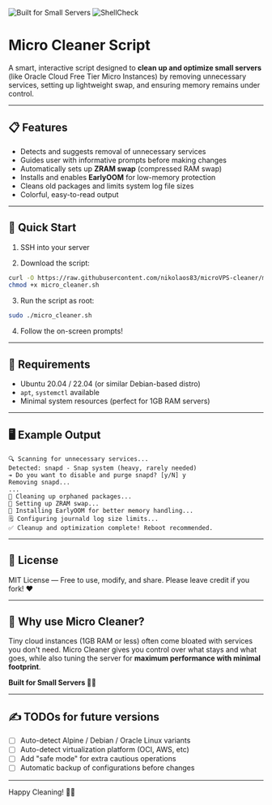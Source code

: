 ![Built for Small Servers](https://img.shields.io/badge/Built%20for-Small%20Servers-green?style=flat-square)
![ShellCheck](https://github.com/nikolaos83/microVPS-cleaner/actions/workflows/shellcheck.yml/badge.svg)


# Micro Cleaner Script

A smart, interactive script designed to **clean up and optimize small servers** (like Oracle Cloud Free Tier Micro Instances) by removing unnecessary services, setting up lightweight swap, and ensuring memory remains under control.

---

## 📋 Features

- Detects and suggests removal of unnecessary services
- Guides user with informative prompts before making changes
- Automatically sets up **ZRAM swap** (compressed RAM swap)
- Installs and enables **EarlyOOM** for low-memory protection
- Cleans old packages and limits system log file sizes
- Colorful, easy-to-read output

---

## 🚀 Quick Start

1. SSH into your server

2. Download the script:
```bash
curl -O https://raw.githubusercontent.com/nikolaos83/microVPS-cleaner/main/micro_cleaner.sh
chmod +x micro_cleaner.sh
```

3. Run the script as root:
```bash
sudo ./micro_cleaner.sh
```

4. Follow the on-screen prompts!

---

## 🧠 Requirements

- Ubuntu 20.04 / 22.04 (or similar Debian-based distro)
- `apt`, `systemctl` available
- Minimal system resources (perfect for 1GB RAM servers)

---

## 🖥️ Example Output

```text
🔍 Scanning for unnecessary services...
Detected: snapd - Snap system (heavy, rarely needed)
➔ Do you want to disable and purge snapd? [y/N] y
Removing snapd...
...
🧹 Cleaning up orphaned packages...
🔄 Setting up ZRAM swap...
🧠 Installing EarlyOOM for better memory handling...
🗒️ Configuring journald log size limits...
✅ Cleanup and optimization complete! Reboot recommended.
```

---

## 📜 License

MIT License — Free to use, modify, and share. Please leave credit if you fork! ❤️

---

## 🌱 Why use Micro Cleaner?

Tiny cloud instances (1GB RAM or less) often come bloated with services you don't need. Micro Cleaner gives you control over what stays and what goes, while also tuning the server for **maximum performance with minimal footprint**.

**Built for Small Servers 💾🌿**

---

## ✍️ TODOs for future versions

- [ ] Auto-detect Alpine / Debian / Oracle Linux variants
- [ ] Auto-detect virtualization platform (OCI, AWS, etc)
- [ ] Add "safe mode" for extra cautious operations
- [ ] Automatic backup of configurations before changes

---

Happy Cleaning! 🧹✨

